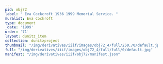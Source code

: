 ```yaml
---
pid: obj72
label: " Eva Cockcroft 1936 1999 Memorial Service. "
muralist: Eva Cockroft
type: document
_date: '1999'
order: '71'
layout: dunitz_item
collection: dunitzproject
thumbnail: "/img/derivatives/iiif/images/obj72_4/full/250,/0/default.jpg"
full: "/img/derivatives/iiif/images/obj72_4/full/full/0/default.jpg"
manifest: "/img/derivatives/iiif/obj72/manifest.json"
---
```

